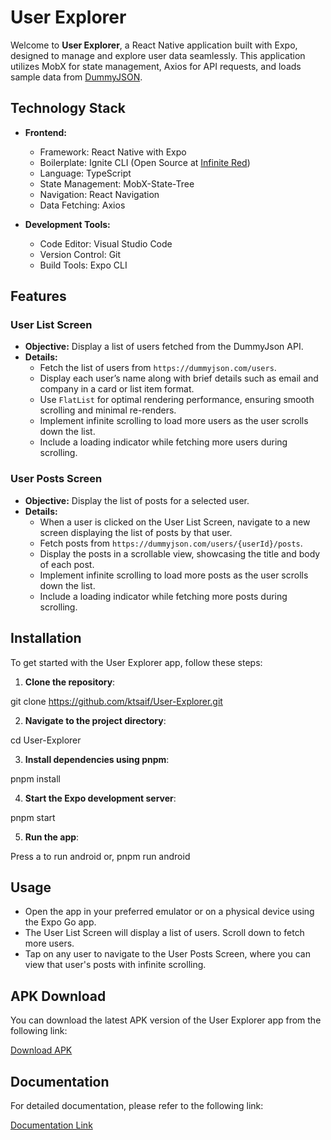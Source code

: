 # User Explorer

Welcome to **User Explorer**, a React Native application built with Expo, designed to manage and explore user data seamlessly. This application utilizes MobX for state management, Axios for API requests, and loads sample data from [DummyJSON](https://dummyjson.com/users).

## Technology Stack

- **Frontend:**
  - Framework: React Native with Expo
  - Boilerplate: Ignite CLI (Open Source at [Infinite Red](https://infinite.red))
  - Language: TypeScript
  - State Management: MobX-State-Tree
  - Navigation: React Navigation
  - Data Fetching: Axios

- **Development Tools:**
  - Code Editor: Visual Studio Code
  - Version Control: Git
  - Build Tools: Expo CLI

## Features

### User List Screen

- **Objective:** Display a list of users fetched from the DummyJson API.
- **Details:**
  - Fetch the list of users from `https://dummyjson.com/users`.
  - Display each user’s name along with brief details such as email and company in a card or list item format.
  - Use `FlatList` for optimal rendering performance, ensuring smooth scrolling and minimal re-renders.
  - Implement infinite scrolling to load more users as the user scrolls down the list.
  - Include a loading indicator while fetching more users during scrolling.

### User Posts Screen

- **Objective:** Display the list of posts for a selected user.
- **Details:**
  - When a user is clicked on the User List Screen, navigate to a new screen displaying the list of posts by that user.
  - Fetch posts from `https://dummyjson.com/users/{userId}/posts`.
  - Display the posts in a scrollable view, showcasing the title and body of each post.
  - Implement infinite scrolling to load more posts as the user scrolls down the list.
  - Include a loading indicator while fetching more posts during scrolling.

## Installation

To get started with the User Explorer app, follow these steps:

1. **Clone the repository**:
   
  git clone https://github.com/ktsaif/User-Explorer.git

2. **Navigate to the project directory**:

  cd User-Explorer

3. **Install dependencies using pnpm**:

  pnpm install

4. **Start the Expo development server**:

  pnpm start

5. **Run the app**:

  Press a to run android or,
  pnpm run android

## Usage

- Open the app in your preferred emulator or on a physical device using the Expo Go app.
- The User List Screen will display a list of users. Scroll down to fetch more users.
- Tap on any user to navigate to the User Posts Screen, where you can view that user's posts with infinite scrolling.

## APK Download

You can download the latest APK version of the User Explorer app from the following link: 

[Download APK](https://drive.google.com/file/d/1juhKU5JJM2kKfz8j4EGfIAdTapZrtP4h/view?usp=sharing)

## Documentation

For detailed documentation, please refer to the following link:

[Documentation Link](https://github.com/ktsaif/User-Explorer/blob/main/README.md)

